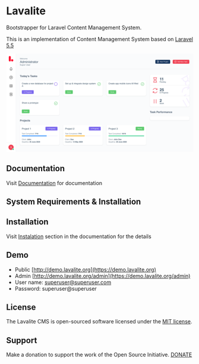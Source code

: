 # Lavalite

Bootstrapper for Laravel Content Management System.

This is an implementation of Content Management System based on [Laravel 5.5](http://laravel.com/)

![Screen](https://raw.githubusercontent.com/LavaLite/docs/master/images/lavalite.png "Dashboards")

## Documentation
Visit [Documentation](https://lavalite.org/docs) for documentation

## System Requirements & Installation


## Installation
Visit [Instalation](http://lavalite.org/docs/master/installation) section in the documentation for the details


## Demo
- Public [http://demo.lavalite.org](https://demo.lavalite.org)
- Admin [http://demo.lavalite.org/admin](https://demo.lavalite.org/admin)
- User name: superuser@superuser.com 
- Password: superuser@superuser


## License

The Lavalite CMS is open-sourced software licensed under the [MIT license](http://opensource.org/licenses/MIT).

## Support 

Make a donation to support the work of the Open Source Initiative.
[DONATE](https://www.paypal.me/renfos)
